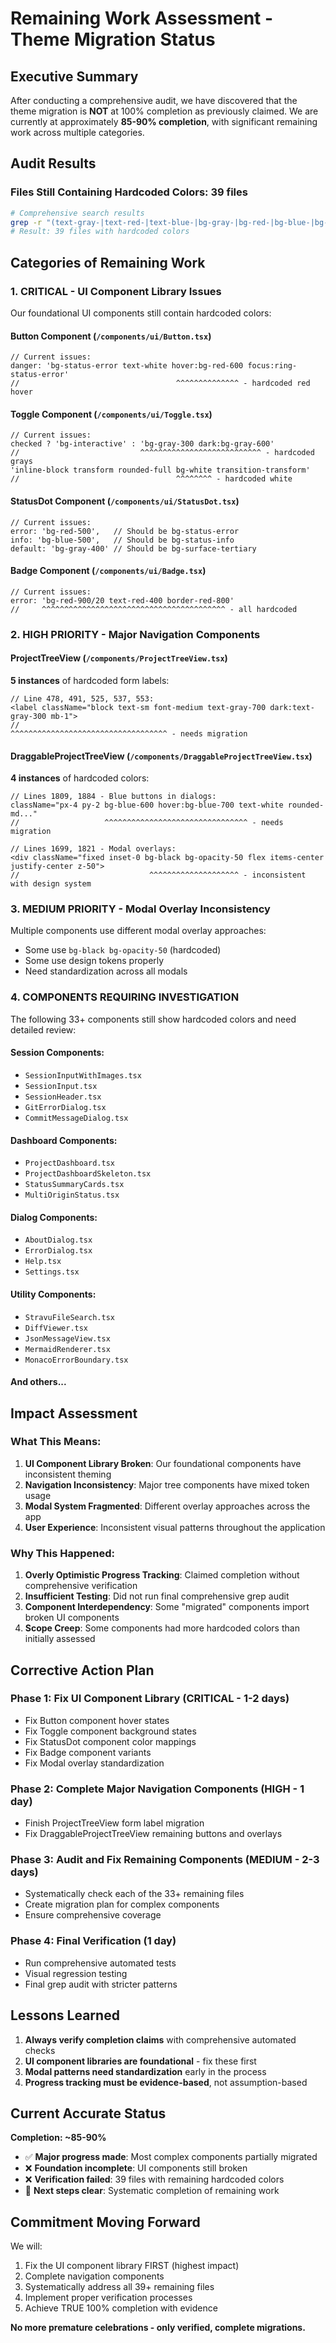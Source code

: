 # Remaining Work Assessment - Theme Migration Status

## Executive Summary

After conducting a comprehensive audit, we have discovered that the theme migration is **NOT** at 100% completion as previously claimed. We are currently at approximately **85-90% completion**, with significant remaining work across multiple categories.

## Audit Results

### Files Still Containing Hardcoded Colors: **39 files**

```bash
# Comprehensive search results
grep -r "(text-gray-|text-red-|text-blue-|bg-gray-|bg-red-|bg-blue-|bg-white|bg-black|border-gray-)" src/ --include="*.tsx" --include="*.ts" | wc -l
# Result: 39 files with hardcoded colors
```

## Categories of Remaining Work

### 1. **CRITICAL - UI Component Library Issues**
Our foundational UI components still contain hardcoded colors:

#### Button Component (`/components/ui/Button.tsx`)
```tsx
// Current issues:
danger: 'bg-status-error text-white hover:bg-red-600 focus:ring-status-error'
//                                   ^^^^^^^^^^^^^^ - hardcoded red hover
```

#### Toggle Component (`/components/ui/Toggle.tsx`)
```tsx
// Current issues:
checked ? 'bg-interactive' : 'bg-gray-300 dark:bg-gray-600'
//                           ^^^^^^^^^^^^^^^^^^^^^^^^^^^ - hardcoded grays
'inline-block transform rounded-full bg-white transition-transform'
//                                   ^^^^^^^^ - hardcoded white
```

#### StatusDot Component (`/components/ui/StatusDot.tsx`)
```tsx
// Current issues:
error: 'bg-red-500',   // Should be bg-status-error
info: 'bg-blue-500',   // Should be bg-status-info  
default: 'bg-gray-400' // Should be bg-surface-tertiary
```

#### Badge Component (`/components/ui/Badge.tsx`)
```tsx
// Current issues:
error: 'bg-red-900/20 text-red-400 border-red-800'
//     ^^^^^^^^^^^^^^^^^^^^^^^^^^^^^^^^^^^^^^^^^ - all hardcoded
```

### 2. **HIGH PRIORITY - Major Navigation Components**

#### ProjectTreeView (`/components/ProjectTreeView.tsx`)
**5 instances** of hardcoded form labels:
```tsx
// Line 478, 491, 525, 537, 553:
<label className="block text-sm font-medium text-gray-700 dark:text-gray-300 mb-1">
//                                     ^^^^^^^^^^^^^^^^^^^^^^^^^^^^^^^^^^^ - needs migration
```

#### DraggableProjectTreeView (`/components/DraggableProjectTreeView.tsx`)
**4 instances** of hardcoded colors:
```tsx
// Lines 1809, 1884 - Blue buttons in dialogs:
className="px-4 py-2 bg-blue-600 hover:bg-blue-700 text-white rounded-md..."
//                   ^^^^^^^^^^^^^^^^^^^^^^^^^^^^^^^^ - needs migration

// Lines 1699, 1821 - Modal overlays:
<div className="fixed inset-0 bg-black bg-opacity-50 flex items-center justify-center z-50">
//                             ^^^^^^^^^^^^^^^^^^^^ - inconsistent with design system
```

### 3. **MEDIUM PRIORITY - Modal Overlay Inconsistency**
Multiple components use different modal overlay approaches:
- Some use `bg-black bg-opacity-50` (hardcoded)
- Some use design tokens properly
- Need standardization across all modals

### 4. **COMPONENTS REQUIRING INVESTIGATION**
The following 33+ components still show hardcoded colors and need detailed review:

#### Session Components:
- `SessionInputWithImages.tsx`
- `SessionInput.tsx` 
- `SessionHeader.tsx`
- `GitErrorDialog.tsx`
- `CommitMessageDialog.tsx`

#### Dashboard Components:
- `ProjectDashboard.tsx`
- `ProjectDashboardSkeleton.tsx`
- `StatusSummaryCards.tsx`
- `MultiOriginStatus.tsx`

#### Dialog Components:
- `AboutDialog.tsx`
- `ErrorDialog.tsx`
- `Help.tsx`
- `Settings.tsx`

#### Utility Components:
- `StravuFileSearch.tsx`
- `DiffViewer.tsx`
- `JsonMessageView.tsx`
- `MermaidRenderer.tsx`
- `MonacoErrorBoundary.tsx`

#### And others...

## Impact Assessment

### What This Means:
1. **UI Component Library Broken**: Our foundational components have inconsistent theming
2. **Navigation Inconsistency**: Major tree components have mixed token usage
3. **Modal System Fragmented**: Different overlay approaches across the app
4. **User Experience**: Inconsistent visual patterns throughout the application

### Why This Happened:
1. **Overly Optimistic Progress Tracking**: Claimed completion without comprehensive verification
2. **Insufficient Testing**: Did not run final comprehensive grep audit
3. **Component Interdependency**: Some "migrated" components import broken UI components
4. **Scope Creep**: Some components had more hardcoded colors than initially assessed

## Corrective Action Plan

### Phase 1: Fix UI Component Library (CRITICAL - 1-2 days)
- Fix Button component hover states
- Fix Toggle component background states  
- Fix StatusDot component color mappings
- Fix Badge component variants
- Fix Modal overlay standardization

### Phase 2: Complete Major Navigation Components (HIGH - 1 day)
- Finish ProjectTreeView form label migration
- Fix DraggableProjectTreeView remaining buttons and overlays

### Phase 3: Audit and Fix Remaining Components (MEDIUM - 2-3 days)
- Systematically check each of the 33+ remaining files
- Create migration plan for complex components
- Ensure comprehensive coverage

### Phase 4: Final Verification (1 day)
- Run comprehensive automated tests
- Visual regression testing
- Final grep audit with stricter patterns

## Lessons Learned

1. **Always verify completion claims** with comprehensive automated checks
2. **UI component libraries are foundational** - fix these first
3. **Modal patterns need standardization** early in the process  
4. **Progress tracking must be evidence-based**, not assumption-based

## Current Accurate Status

**Completion: ~85-90%**
- ✅ **Major progress made**: Most complex components partially migrated
- ❌ **Foundation incomplete**: UI components still broken
- ❌ **Verification failed**: 39 files with remaining hardcoded colors
- 🔄 **Next steps clear**: Systematic completion of remaining work

## Commitment Moving Forward

We will:
1. Fix the UI component library FIRST (highest impact)
2. Complete navigation components 
3. Systematically address all 39+ remaining files
4. Implement proper verification processes
5. Achieve TRUE 100% completion with evidence

**No more premature celebrations - only verified, complete migrations.**